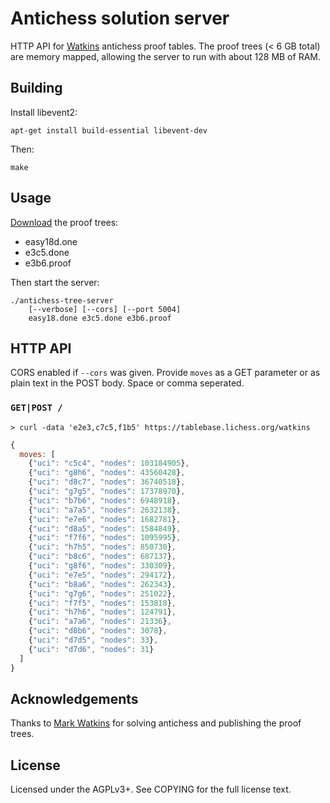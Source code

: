Antichess solution server
=========================

HTTP API for [Watkins](http://magma.maths.usyd.edu.au/~watkins/LOSING_CHESS/index.html)
antichess proof tables. The proof trees (< 6 GB total) are memory mapped,
allowing the server to run with about 128 MB of RAM.

Building
--------

Install libevent2:

    apt-get install build-essential libevent-dev

Then:

    make

Usage
-----

[Download](http://magma.maths.usyd.edu.au/~watkins/LOSING_CHESS/index.html)
the proof trees:

* easy18d.one
* e3c5.done
* e3b6.proof

Then start the server:

    ./antichess-tree-server
        [--verbose] [--cors] [--port 5004]
        easy18.done e3c5.done e3b6.proof

HTTP API
--------

CORS enabled if `--cors` was given. Provide `moves` as a GET parameter or as
plain text in the POST body. Space or comma seperated.

### `GET|POST /`

```
> curl -data 'e2e3,c7c5,f1b5' https://tablebase.lichess.org/watkins
```

```javascript
{
  moves: [
    {"uci": "c5c4", "nodes": 103184905},
    {"uci": "g8h6", "nodes": 43560428},
    {"uci": "d8c7", "nodes": 36740518},
    {"uci": "g7g5", "nodes": 17378970},
    {"uci": "b7b6", "nodes": 6948918},
    {"uci": "a7a5", "nodes": 2632138},
    {"uci": "e7e6", "nodes": 1682781},
    {"uci": "d8a5", "nodes": 1584849},
    {"uci": "f7f6", "nodes": 1095995},
    {"uci": "h7h5", "nodes": 850730},
    {"uci": "b8c6", "nodes": 687137},
    {"uci": "g8f6", "nodes": 330309},
    {"uci": "e7e5", "nodes": 294172},
    {"uci": "b8a6", "nodes": 262343},
    {"uci": "g7g6", "nodes": 251022},
    {"uci": "f7f5", "nodes": 153818},
    {"uci": "h7h6", "nodes": 124791},
    {"uci": "a7a6", "nodes": 21336},
    {"uci": "d8b6", "nodes": 3078},
    {"uci": "d7d5", "nodes": 33},
    {"uci": "d7d6", "nodes": 31}
  ]
}
```

Acknowledgements
----------------

Thanks to [Mark Watkins](http://magma.maths.usyd.edu.au/~watkins/)
for solving antichess and publishing the proof trees.

License
-------

Licensed under the AGPLv3+. See COPYING for the full license text.
